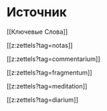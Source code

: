 # Источник

[[Ключевые Слова]]

[[z:zettels?tag=notas]]

[[z:zettels?tag=commentarium]]

[[z:zettels?tag=fragmentum]]

[[z:zettels?tag=meditation]]

[[z:zettels?tag=diarium]]

